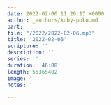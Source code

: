 ```yaml
---
date: 2022-02-06 11:20:17 +0000
author: _authors/koby-poku.md
part: 
file: "/2022/2022-02-06.mp3"
title: '2022-02-06'
scripture: ''
description: ''
series: ''
duration: '46:08'
length: 55365402
image: ''
notes: ''

---
```

